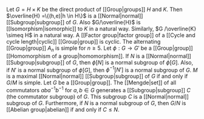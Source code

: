 Let $G = H \times K$ be the direct product of [[Group|groups]] $H$ and $K$. Then $\overline{H} =\{(h,e)|h \in H\}$ is a [[Normal|normal]] [[Subgroup|subgroup]] of $G$. Also $G/\overline{H}$ is [[Isomorphism|isomorphic]] to $K$ in a natural way. Similarly, $G /\overline{K} \simeq H$ in a natural way.
A [[Factor group|factor group]] of a [[Cycle and cycle length|cyclic]] [[Group|group]] is cyclic.
The alternating [[Group|group]] $A_{n}$ is simple for $n \geq 5$.
Let $\phi : G \to G'$ be a [[Group|group]] [[Homomorphism of a group|homomorphism]]. If $N$ is a [[Normal|normal]] [[Subgroup|subgroup]] of $G$, then $\phi[N]$ is a normal subgroup of $\phi[G]$. Also, if $N'$ is a normal subgroup of $\phi[G]$, then $\phi^{-1}[N']$ is a normal subgroup of $G$.
$M$ is a maximal [[Normal|normal]] [[Subgroup|subgroup]] of $G$ if and only if $G/M$ is simple.
Let $G$ be a [[Group|group]]. The [[Mengde|set]] of all commutators $aba^{−1}b^{−1}$ for $a,b \in G$ generates a [[Subgroup|subgroup]] $C$ (the commutator subgroup) of $G$. This subgroup $C$ is a [[Normal|normal]] subgroup of $G$. Furthermore, if $N$ is a normal subgroup of $G$, then $G/N$ is [[Abelian group|abelian]] if and only if $C \leq N$.